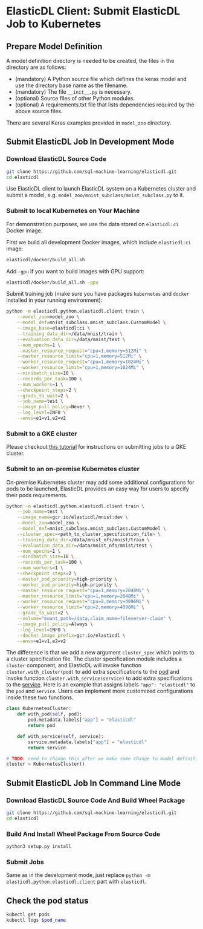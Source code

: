 # ElasticDL Client: Submit ElasticDL Job to Kubernetes 

## Prepare Model Definition

A model definition directory is needed to be created, the files in the directory are as follows:

* (mandatory) A Python source file which defines the keras model and use the directory base name as the filename.
* (mandatory) The file `__init__.py` is necessary.
* (optional) Source files of other Python modules.
* (optional) A requirements.txt file that lists dependencies required by the above source files.


There are several Keras examples provided in `model_zoo` directory.

## Submit ElasticDL Job In Development Mode

### Download ElasticDL Source Code
```bash
git clone https://github.com/sql-machine-learning/elasticdl.git
cd elasticdl
```

Use ElasticDL client to launch ElasticDL system on a Kubernetes cluster and submit a model, e.g. `model_zoo/mnist_subclass/mnist_subclass.py` to it.

### Submit to local Kubernetes on Your Machine

For demonstration purposes, we use the data stored on `elasticdl:ci` Docker image.

First we build all development Docker images, which include `elasticdl:ci` image:

```bash
elasticdl/docker/build_all.sh
```

Add `-gpu` if you want to build images with GPU support:
```bash
elasticdl/docker/build_all.sh -gpu
```

Submit training job (make sure you have packages `kubernetes` and `docker` installed in your running environment):

```bash
python -m elasticdl.python.elasticdl.client train \
    --model_zoo=model_zoo \
    --model_def=mnist_subclass.mnist_subclass.CustomModel \
    --image_base=elasticdl:ci \
    --training_data_dir=/data/mnist/train \
    --evaluation_data_dir=/data/mnist/test \
    --num_epochs=1 \
    --master_resource_request="cpu=1,memory=512Mi" \
    --master_resource_limit="cpu=1,memory=512Mi" \
    --worker_resource_request="cpu=1,memory=1024Mi" \
    --worker_resource_limit="cpu=1,memory=1024Mi" \
    --minibatch_size=10 \
    --records_per_task=100 \
    --num_workers=1 \
    --checkpoint_steps=2 \
    --grads_to_wait=2 \
    --job_name=test \
    --image_pull_policy=Never \
    --log_level=INFO \
    --envs=e1=v1,e2=v2
```

### Submit to a GKE cluster

Please checkout [this tutorial](../../doc/elastic_scheduling.md) for instructions on submitting jobs to a GKE cluster.

### Submit to an on-premise Kubernetes cluster

On-premise Kubernetes cluster may add some additional configurations for pods to be launched,
ElasticDL provides an easy way for users to specify their pods requirements.

```bash
python -m elasticdl.python.elasticdl.client train \
    --job_name=test \
    --image_name=gcr.io/elasticdl/mnist:dev \
    --model_zoo=model_zoo \
    --model_def=mnist_subclass.mnist_subclass.CustomModel \
    --cluster_spec=<path_to_cluster_specification_file> \
    --training_data_dir=/data/mnist_nfs/mnist/train \
    --evaluation_data_dir=/data/mnist_nfs/mnist/test \
    --num_epochs=1 \
    --minibatch_size=10 \
    --records_per_task=100 \
    --num_workers=1 \
    --checkpoint_steps=2 \
    --master_pod_priority=high-priority \
    --worker_pod_priority=high-priority \
    --master_resource_request="cpu=1,memory=2048Mi" \
    --master_resource_limit="cpu=1,memory=2048Mi" \
    --worker_resource_request="cpu=2,memory=4096Mi" \
    --worker_resource_limit="cpu=2,memory=4096Mi" \
    --grads_to_wait=2 \
    --volume="mount_path=/data,claim_name=fileserver-claim" \
    --image_pull_policy=Always \
    --log_level=INFO \
    --docker_image_prefix=gcr.io/elasticdl \
    --envs=e1=v1,e2=v2
```

The difference is that we add a new argument `cluster_spec` which points to a cluster specification file.
The cluster specification module includes a `cluster` component, and ElasticDL will invoke function
`cluster.with_cluster(pod)` to add extra specifications to the 
[pod](https://github.com/kubernetes-client/python/blob/master/kubernetes/docs/V1Pod.md) and invoke function
`cluster.with_service(service)` to add extra specifications to the [service](https://github.com/kubernetes-client/python/blob/master/kubernetes/docs/V1Service.md).
Here is an example that assigns labels `"app": "elasticdl"` to the `pod` and `service`. Users can implement more customized configurations
inside these two functions.

```python
class KubernetesCluster:
    def with_pod(self, pod):
        pod.metadata.labels["app"] = "elasticdl"
        return pod

    def with_service(self, service):
        service.metadata.labels["app"] = "elasticdl"
        return service

# TODO: need to change this after we make same change to model definition
cluster = KubernetesCluster()
```

## Submit ElasticDL Job In Command Line Mode

### Download ElasticDL Source Code And Build Wheel Package
```bash
git clone https://github.com/sql-machine-learning/elasticdl.git
cd elasticdl
```

### Build And Install Wheel Package From Source Code
```bash
python3 setup.py install
```

### Submit Jobs

Same as in the development mode, just replace `python -m elasticdl.python.elasticdl.client` part with `elasticdl`.

## Check the pod status

```bash
kubectl get pods
kubectl logs $pod_name
```
